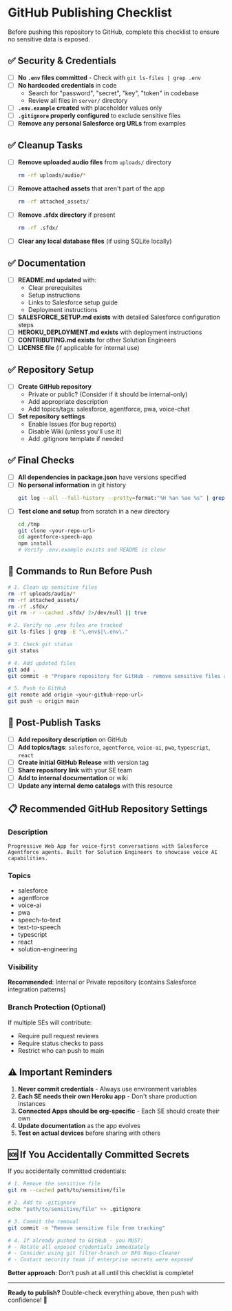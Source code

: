 # GitHub Publishing Checklist

Before pushing this repository to GitHub, complete this checklist to ensure no sensitive data is exposed.

## ✅ Security & Credentials

- [ ] **No `.env` files committed** - Check with `git ls-files | grep .env`
- [ ] **No hardcoded credentials** in code
  - Search for "password", "secret", "key", "token" in codebase
  - Review all files in `server/` directory
- [ ] **`.env.example` created** with placeholder values only
- [ ] **`.gitignore` properly configured** to exclude sensitive files
- [ ] **Remove any personal Salesforce org URLs** from examples

## ✅ Cleanup Tasks

- [ ] **Remove uploaded audio files** from `uploads/` directory
  ```bash
  rm -rf uploads/audio/*
  ```
- [ ] **Remove attached assets** that aren't part of the app
  ```bash
  rm -rf attached_assets/
  ```
- [ ] **Remove .sfdx directory** if present
  ```bash
  rm -rf .sfdx/
  ```
- [ ] **Clear any local database files** (if using SQLite locally)

## ✅ Documentation

- [ ] **README.md updated** with:
  - Clear prerequisites
  - Setup instructions
  - Links to Salesforce setup guide
  - Deployment instructions
- [ ] **SALESFORCE_SETUP.md exists** with detailed Salesforce configuration steps
- [ ] **HEROKU_DEPLOYMENT.md exists** with deployment instructions
- [ ] **CONTRIBUTING.md exists** for other Solution Engineers
- [ ] **LICENSE file** (if applicable for internal use)

## ✅ Repository Setup

- [ ] **Create GitHub repository**
  - Private or public? (Consider if it should be internal-only)
  - Add appropriate description
  - Add topics/tags: salesforce, agentforce, pwa, voice-chat
- [ ] **Set repository settings**
  - Enable Issues (for bug reports)
  - Disable Wiki (unless you'll use it)
  - Add .gitignore template if needed

## ✅ Final Checks

- [ ] **All dependencies in package.json** have versions specified
- [ ] **No personal information** in git history
  ```bash
  git log --all --full-history --pretty=format:"%H %an %ae %s" | grep -i "personal\|private"
  ```
- [ ] **Test clone and setup** from scratch in a new directory
  ```bash
  cd /tmp
  git clone <your-repo-url>
  cd agentforce-speech-app
  npm install
  # Verify .env.example exists and README is clear
  ```

## 📝 Commands to Run Before Push

```bash
# 1. Clean up sensitive files
rm -rf uploads/audio/*
rm -rf attached_assets/
rm -rf .sfdx/
git rm -r --cached .sfdx/ 2>/dev/null || true

# 2. Verify no .env files are tracked
git ls-files | grep -E "\.env$|\.env\."

# 3. Check git status
git status

# 4. Add updated files
git add .
git commit -m "Prepare repository for GitHub - remove sensitive files and add documentation"

# 5. Push to GitHub
git remote add origin <your-github-repo-url>
git push -u origin main
```

## 🎯 Post-Publish Tasks

- [ ] **Add repository description** on GitHub
- [ ] **Add topics/tags**: `salesforce`, `agentforce`, `voice-ai`, `pwa`, `typescript`, `react`
- [ ] **Create initial GitHub Release** with version tag
- [ ] **Share repository link** with your SE team
- [ ] **Add to internal documentation** or wiki
- [ ] **Update any internal demo catalogs** with this resource

## 📋 Recommended GitHub Repository Settings

### Description
```
Progressive Web App for voice-first conversations with Salesforce Agentforce agents. Built for Solution Engineers to showcase voice AI capabilities.
```

### Topics
- salesforce
- agentforce
- voice-ai
- pwa
- speech-to-text
- text-to-speech
- typescript
- react
- solution-engineering

### Visibility
**Recommended**: Internal or Private repository (contains Salesforce integration patterns)

### Branch Protection (Optional)
If multiple SEs will contribute:
- Require pull request reviews
- Require status checks to pass
- Restrict who can push to main

## ⚠️ Important Reminders

1. **Never commit credentials** - Always use environment variables
2. **Each SE needs their own Heroku app** - Don't share production instances
3. **Connected Apps should be org-specific** - Each SE should create their own
4. **Update documentation** as the app evolves
5. **Test on actual devices** before sharing with others

## 🆘 If You Accidentally Committed Secrets

If you accidentally committed credentials:

```bash
# 1. Remove the sensitive file
git rm --cached path/to/sensitive/file

# 2. Add to .gitignore
echo "path/to/sensitive/file" >> .gitignore

# 3. Commit the removal
git commit -m "Remove sensitive file from tracking"

# 4. If already pushed to GitHub - you MUST:
# - Rotate all exposed credentials immediately
# - Consider using git filter-branch or BFG Repo-Cleaner
# - Contact security team if enterprise secrets were exposed
```

**Better approach**: Don't push at all until this checklist is complete!

---

**Ready to publish?** Double-check everything above, then push with confidence! 🚀

